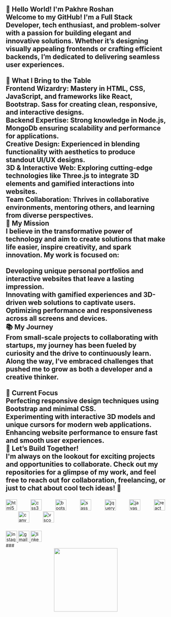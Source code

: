 <h2 align="left">👋 Hello World! I'm Pakhre Roshan<br>Welcome to my GitHub! I'm a Full Stack Developer, tech enthusiast, and problem-solver with a passion for building elegant and innovative solutions. Whether it’s designing visually appealing frontends or crafting efficient backends, I’m dedicated to delivering seamless user experiences.<br><br>🌟 What I Bring to the Table<br>Frontend Wizardry: Mastery in HTML, CSS, JavaScript, and frameworks like React, Bootstrap. Sass for creating clean, responsive, and interactive designs.<br>Backend Expertise: Strong knowledge in Node.js, MongoDb ensuring scalability and performance for applications.<br>Creative Design: Experienced in blending functionality with aesthetics to produce standout UI/UX designs.<br>3D & Interactive Web: Exploring cutting-edge technologies like Three.js to integrate 3D elements and gamified interactions into websites.<br>Team Collaboration: Thrives in collaborative environments, mentoring others, and learning from diverse perspectives.<br>🚀 My Mission<br>I believe in the transformative power of technology and aim to create solutions that make life easier, inspire creativity, and spark innovation. My work is focused on:<br><br>Developing unique personal portfolios and interactive websites that leave a lasting impression.<br>Innovating with gamified experiences and 3D-driven web solutions to captivate users.<br>Optimizing performance and responsiveness across all screens and devices.<br>📚 My Journey<br>From small-scale projects to collaborating with startups, my journey has been fueled by curiosity and the drive to continuously learn. Along the way, I’ve embraced challenges that pushed me to grow as both a developer and a creative thinker.<br><br>🎯 Current Focus<br>Perfecting responsive design techniques using Bootstrap and minimal CSS.<br>Experimenting with interactive 3D models and unique cursors for modern web applications.<br>Enhancing website performance to ensure fast and smooth user experiences.<br>🤝 Let’s Build Together!<br>I'm always on the lookout for exciting projects and opportunities to collaborate. Check out my repositories for a glimpse of my work, and feel free to reach out for collaboration, freelancing, or just to chat about cool tech ideas! 🚀</h2>

###

<div align="left">
  <img src="https://cdn.jsdelivr.net/gh/devicons/devicon/icons/html5/html5-original.svg" height="35" alt="html5 logo"  />
  <img width="35" />
  <img src="https://cdn.jsdelivr.net/gh/devicons/devicon/icons/css3/css3-original.svg" height="35" alt="css3 logo"  />
  <img width="35" />
  <img src="https://cdn.jsdelivr.net/gh/devicons/devicon/icons/bootstrap/bootstrap-original.svg" height="35" alt="bootstrap logo"  />
  <img width="35" />
  <img src="https://cdn.jsdelivr.net/gh/devicons/devicon/icons/sass/sass-original.svg" height="35" alt="sass logo"  />
  <img width="35" />
  <img src="https://cdn.jsdelivr.net/gh/devicons/devicon/icons/jquery/jquery-original.svg" height="35" alt="jquery logo"  />
  <img width="35" />
  <img src="https://cdn.jsdelivr.net/gh/devicons/devicon/icons/javascript/javascript-original.svg" height="35" alt="javascript logo"  />
  <img width="35" />
  <img src="https://cdn.jsdelivr.net/gh/devicons/devicon/icons/react/react-original.svg" height="35" alt="react logo"  />
  <img width="35" />
  <img src="https://cdn.jsdelivr.net/gh/devicons/devicon/icons/canva/canva-original.svg" height="35" alt="canva logo"  />
  <img width="35" />
  <img src="https://cdn.jsdelivr.net/gh/devicons/devicon/icons/vscode/vscode-original.svg" height="35" alt="vscode logo"  />
</div>

###

<div align="left">
  <a href="https://www.instagram.com/roshan__xi/">
    <img src="https://img.shields.io/static/v1?message=Instagram&logo=instagram&label=&color=E4405F&logoColor=white&labelColor=&style=for-the-badge" height="35" alt="instagram logo" />
  </a>
  <a href="mailto:pakhreroshan@gmail.com">
    <img src="https://img.shields.io/static/v1?message=Gmail&logo=gmail&label=&color=D14836&logoColor=white&labelColor=&style=for-the-badge" height="35" alt="gmail logo" />
  </a>
  <a href="https://www.linkedin.com/in/roshan-pakhre/">
    <img src="https://img.shields.io/static/v1?message=LinkedIn&logo=linkedin&label=&color=0077B5&logoColor=white&labelColor=&style=for-the-badge" height="35" alt="linkedin logo" />
  </a>
</div>
###

<div align="center">
  <img height="200" src="https://media3.giphy.com/media/v1.Y2lkPTc5MGI3NjExcWEzejJ6eWZwamlieHI4aGpqaGk2bnlyanNuazlsa3dlNnc2dTNscyZlcD12MV9naWZzX3NlYXJjaCZjdD1n/bGgsc5mWoryfgKBx1u/giphy.webp"  />
</div>


